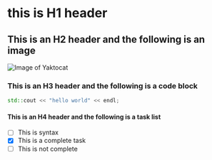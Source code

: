 # this is H1 header

## This is an H2 header and the following is an image
![Image of Yaktocat](https://octodex.github.com/images/yaktocat.png)

### This is an H3 header and the following is a code block
```c++
std::cout << "hello world" << endl;
```
#### This is an H4 header and the following is a task list
- [ ] This is syntax
- [x] This is a complete task
- [ ] This is not complete 
